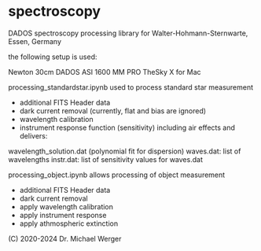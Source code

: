 # spectroscopy
DADOS spectroscopy processing library for Walter-Hohmann-Sternwarte, Essen, Germany

the following setup is used:

Newton 30cm
DADOS
ASI 1600 MM PRO
TheSky X for Mac


processing_standardstar.ipynb
used to process standard star measurement
- additional FITS Header data
- dark current removal (currently, flat and bias are ignored)
- wavelength calibration
- instrument response function (sensitivity) including air effects
and delivers:

wavelength_solution.dat (polynomial fit for dispersion)
waves.dat: list of wavelengths
instr.dat: list of sensitivity values for waves.dat

processing_object.ipynb allows processing of object measurement
- additional FITS Header data
- dark current removal
- apply wavelength calibration
- apply instrument response
- apply athmospheric extinction

(C) 2020-2024 Dr. Michael Werger
